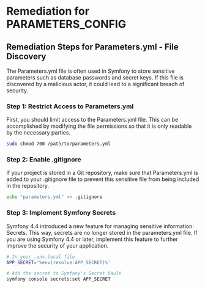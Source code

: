 # Remediation for PARAMETERS_CONFIG

## Remediation Steps for Parameters.yml - File Discovery

The Parameters.yml file is often used in Symfony to store sensitive parameters such as database passwords and secret keys. If this file is discovered by a malicious actor, it could lead to a significant breach of security. 

### Step 1: Restrict Access to Parameters.yml

First, you should limit access to the Parameters.yml file. This can be accomplished by modifying the file permissions so that it is only readable by the necessary parties.

```bash
sudo chmod 700 /path/to/parameters.yml
```

### Step 2: Enable .gitignore 

If your project is stored in a Git repository, make sure that Parameters.yml is added to your .gitignore file to prevent this sensitive file from being included in the repository.

```bash
echo "parameters.yml" >> .gitignore
```

### Step 3: Implement Symfony Secrets

Symfony 4.4 introduced a new feature for managing sensitive information: Secrets. This way, secrets are no longer stored in the parameters.yml file. If you are using Symfony 4.4 or later, implement this feature to further improve the security of your application.

```bash
# In your .env.local file
APP_SECRET='%env(resolve:APP_SECRET)%'

# Add the secret to Symfony's Secret Vault
symfony console secrets:set APP_SECRET
```